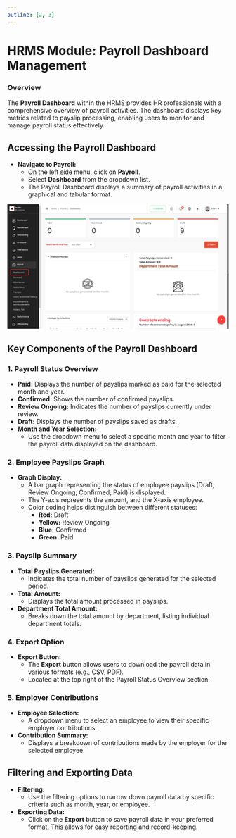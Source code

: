```yaml
---
outline: [2, 3]
---
```


# **HRMS Module: Payroll Dashboard Management**

### **Overview**

The **Payroll Dashboard** within the HRMS provides HR professionals with a comprehensive overview of payroll activities. The dashboard displays key metrics related to payslip processing, enabling users to monitor and manage payroll status effectively.

## **Accessing the Payroll Dashboard**

- **Navigate to Payroll:**
  - On the left side menu, click on **Payroll**.
  - Select **Dashboard** from the dropdown list.
  - The Payroll Dashboard displays a summary of payroll activities in a graphical and tabular format.

![alt text](payroll/media/image.png)

## **Key Components of the Payroll Dashboard**

### **1\. Payroll Status Overview**

- **Paid:** Displays the number of payslips marked as paid for the selected month and year.
- **Confirmed:** Shows the number of confirmed payslips.
- **Review Ongoing:** Indicates the number of payslips currently under review.
- **Draft:** Displays the number of payslips saved as drafts.
- **Month and Year Selection:**
  - Use the dropdown menu to select a specific month and year to filter the payroll data displayed on the dashboard.

### **2\. Employee Payslips Graph**

- **Graph Display:**
  - A bar graph representing the status of employee payslips (Draft, Review Ongoing, Confirmed, Paid) is displayed.
  - The Y-axis represents the amount, and the X-axis employee.
  - Color coding helps distinguish between different statuses:
    - **Red:** Draft
    - **Yellow:** Review Ongoing
    - **Blue:** Confirmed
    - **Green:** Paid

### **3\. Payslip Summary**

- **Total Payslips Generated:**
  - Indicates the total number of payslips generated for the selected period.
- **Total Amount:**
  - Displays the total amount processed in payslips.
- **Department Total Amount:**
  - Breaks down the total amount by department, listing individual department totals.

### **4\. Export Option**

- **Export Button:**
  - The **Export** button allows users to download the payroll data in various formats (e.g., CSV, PDF).
  - Located at the top right of the Payroll Status Overview section.

### **5\. Employer Contributions**

- **Employee Selection:**
  - A dropdown menu to select an employee to view their specific employer contributions.
- **Contribution Summary:**
  - Displays a breakdown of contributions made by the employer for the selected employee.

## **Filtering and Exporting Data**

- **Filtering:**
  - Use the filtering options to narrow down payroll data by specific criteria such as month, year, or employee.
- **Exporting Data:**
  - Click on the **Export** button to save payroll data in your preferred format. This allows for easy reporting and record-keeping.

